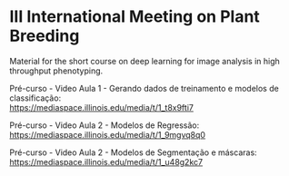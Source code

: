 # III International Meeting on Plant Breeding
Material for the short course on deep learning for image analysis in high throughput phenotyping.

Pré-curso - Video Aula 1 - Gerando dados de treinamento e modelos de classificação:  
https://mediaspace.illinois.edu/media/t/1_t8x9fti7

Pré-curso - Video Aula 2 - Modelos de Regressão:  
https://mediaspace.illinois.edu/media/t/1_9mgvq8q0

Pré-curso - Video Aula 2 - Modelos de Segmentação e máscaras:  
https://mediaspace.illinois.edu/media/t/1_u48g2kc7
